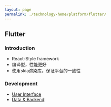 ```yaml
---
layout: page
permalink: ./technology-home/platform/flutter/
---
```


## Flutter

### Introduction

* React-Style framework
* 编译型，性能更好
* 使用skia渲染库，保证平台的一致性


### Development

* [User Interface](./user-interface/)
* [Data & Backend](./data-backend)

